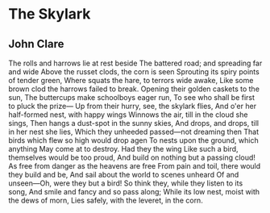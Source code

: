 # The Skylark
## John Clare
The rolls and harrows lie at rest beside
The battered road; and spreading far and wide
Above the russet clods, the corn is seen
Sprouting its spiry points of tender green,
Where squats the hare, to terrors wide awake,
Like some brown clod the harrows failed to break.
Opening their golden caskets to the sun,
The buttercups make schoolboys eager run,
To see who shall be first to pluck the prize—
Up from their hurry, see, the skylark flies,
And o'er her half-formed nest, with happy wings
Winnows the air, till in the cloud she sings,
Then hangs a dust-spot in the sunny skies,
And drops, and drops, till in her nest she lies,
Which they unheeded passed—not dreaming then
That birds which flew so high would drop agen
To nests upon the ground, which anything
May come at to destroy. Had they the wing
Like such a bird, themselves would be too proud,
And build on nothing but a passing cloud!
As free from danger as the heavens are free
From pain and toil, there would they build and be,
And sail about the world to scenes unheard
Of and unseen—Oh, were they but a bird!
So think they, while they listen to its song,
And smile and fancy and so pass along;
While its low nest, moist with the dews of morn,
Lies safely, with the leveret, in the corn.